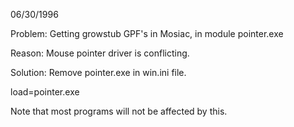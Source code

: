 06/30/1996

Problem: Getting growstub GPF's in Mosiac, in module pointer.exe

Reason: Mouse pointer driver is conflicting.

Solution: Remove pointer.exe in win.ini file.

load=pointer.exe

Note that most programs will not be affected by this. 